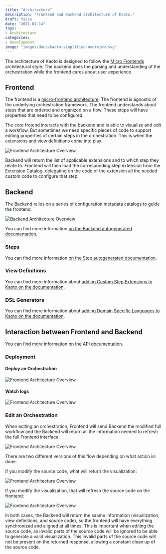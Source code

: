 ```yaml
---
title: "Architecture"
description: "Frontend and Backend architecture of Kaoto."
draft: false
date: "2021-01-14"
tags:
- Architecture
categories:
- Development
image: "images/docs/kaoto-simplified-overview.svg"
---
```


The architecture of Kaoto is designed to follow the [Micro Frontends](https://martinfowler.com/articles/micro-frontends.html) architectural style. The backend does the parsing and understanding of the orchestration while the frontend cares about user experience.

## Frontend

The frontend is a [micro-frontend architecture](https://dzone.com/articles/micro-frontend-architecture). The frontend is agnostic of the underlying orchestration framework. The frontend understands about steps that are ordered and organized on a flow. These steps will have properties that need to be configured. 

The core frotend interacts with the backend and is able to visualize and edit a workflow. But sometimes we need specific pieces of code to support editing properties of certain steps in the orchestration. This is when the extensions and view definitions come into play.

![Frontend Architecture Overview](/images/docs/kaoto-frontend-overview.svg "Frontend Overview")

Backend will return the list of applicable extensions and to which step they relate to. Frontend will then load the corresponding step extension from the Extension Catalog, delegating on the code of the extension all the needed custom code to configure that step.

## Backend

The Backend relies on a series of configuration metadata catalogs to guide the frontend.

![Backend Architecture Overview](/images/docs/kaoto-backend-overview.svg "Backend Overview")

You can find more information [on the Backend autogenerated documentation](https://kaotoio.github.io/kaoto-backend/).

### Steps

You can find more information [on the Step autogenerated documentation](https://kaotoio.github.io/kaoto-backend/#step).

### View Definitions

You can find more information about [adding Custom Step Extensions to Kaoto on the documentation](/docs/add_custom_view/).

### DSL Generators

You can find more information about [adding Domain Specific Languages to Kaoto on the documentation](/docs/add_dsl/).

## Interaction between Frontend and Backend

You can find more information [on the API documentation](https://kaotoio.github.io/kaoto-backend/api/index.html).

### Deployment

#### Deploy an Orchestration

![Frontend Architecture Overview](/images/docs/sequence-integrator-deploy-integration.png)

#### Watch logs

![Frontend Architecture Overview](/images/docs/sequence-integrator-logs.png)

### Edit an Orchestration

When editing an orchestration, Frontend will send Backend the modified full workflow and the Backend will return all the information needed to refresh the full Frontend interface.

![Frontend Architecture Overview](/images/docs/sequence-integrator-edit-integration.png)

There are two different versions of this flow depending on what action isi done. 

If you modify the source code, what will return the visualization:

![Frontend Architecture Overview](/images/docs/sequence-integrator-edit-integration-text.png)

If you modify the visualization, that will refresh the source code on the frontend:

![Frontend Architecture Overview](/images/docs/sequence-integrator-edit-integration-visual.png)

In both cases, the Backend will return the saame information (visualization, view definitions, and source code), so the frontend will have everything synchronized and aligned at all times. This is important when editing the source code, as invalid parts of the source code will be ignored to be able to generate a valid visualization. This invalid parts of the source code will not be present on the returned response, allowing a constant clean up of the source code.


